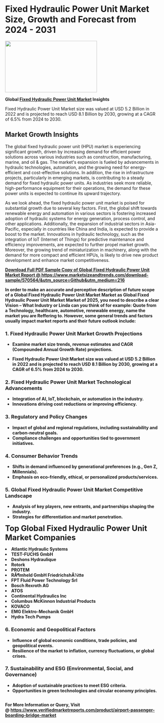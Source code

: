 <H1>Fixed Hydraulic Power Unit Market Size, Growth and Forecast from 2024 - 2031</H1><img class="aligncenter size-medium wp-image-584254" src="https://thirdeyenews.in/wp-content/uploads/2024/09/Global-Market-Research-300x168.jpeg" alt="" width="300" height="168" /><p><strong>Global&nbsp;<a href="https://www.marketsizeandtrends.com/download-sample/570564/&amp;utm_source=Github&utm_medium=216">Fixed Hydraulic Power Unit Market</a> Insights</strong></p><p>Fixed Hydraulic Power Unit Market size was valued at USD 5.2 Billion in 2022 and is projected to reach USD 8.1 Billion by 2030, growing at a CAGR of 6.5% from 2024 to 2030.</p><p><h2>Market Growth Insights</h2> <p>The global fixed hydraulic power unit (HPU) market is experiencing significant growth, driven by increasing demand for efficient power solutions across various industries such as construction, manufacturing, marine, and oil & gas. The market's expansion is fueled by advancements in hydraulic technologies, automation, and the growing need for energy-efficient and cost-effective solutions. In addition, the rise in infrastructure projects, particularly in emerging markets, is contributing to a steady demand for fixed hydraulic power units. As industries seek more reliable, high-performance equipment for their operations, the demand for these power units is expected to continue its upward trajectory.</p> <p><strong><a href="#"></a></strong></p> <p>As we look ahead, the fixed hydraulic power unit market is poised for substantial growth due to several key factors. First, the global shift towards renewable energy and automation in various sectors is fostering increased adoption of hydraulic systems for energy generation, process control, and other applications. Additionally, the expansion of industrial sectors in Asia-Pacific, especially in countries like China and India, is expected to provide a boost to the market. Innovations in hydraulic technology, such as the integration of IoT (Internet of Things) for predictive maintenance and efficiency improvements, are expected to further propel market growth. Moreover, the growing trend of miniaturization in machinery, along with the demand for more compact and efficient HPUs, is likely to drive new product development and enhance market competitiveness.</p> <p><strong><a href="#"></p><p><span class=""><strong>Download Full PDF Sample Copy of Global Fixed Hydraulic Power Unit Market Report</strong> @ <a href="https://www.marketsizeandtrends.com/download-sample/570564/&amp;utm_source=Github&utm_medium=216" target="_blank">https://www.marketsizeandtrends.com/download-sample/570564/&amp;utm_source=Github&utm_medium=216</a></span></p><p>In order to make an accurate and perceptive description of future scope of a Global&nbsp;Fixed Hydraulic Power Unit Market Market as Global&nbsp;Fixed Hydraulic Power Unit Market Market of 2025, you need to describe a clear Vision &ndash; What Industry or Linda can you think of for example: Quote from a Technology, healthcare, automotive, renewable energy, name the market you are Reffering to. However, some general trends and factors usually impact market reports and their future outlook include:</p><h3>1.&nbsp;<strong>Fixed Hydraulic Power Unit Market Growth Projections</strong></h3><ul><li>Examine market size trends, revenue estimates and CAGR (Compounded Annual Growth Rate) projections.</li><li><p>Fixed Hydraulic Power Unit Market size was valued at USD 5.2 Billion in 2022 and is projected to reach USD 8.1 Billion by 2030, growing at a CAGR of 6.5% from 2024 to 2030.</p></li></ul><h3>2.&nbsp;<strong>Fixed Hydraulic Power Unit Market Technological Advancements</strong></h3><ul><li>Integration of AI, IoT, blockchain, or automation in the industry.</li><li>Innovations driving cost reductions or improving efficiency.</li></ul><h3>3.&nbsp;<strong>Regulatory and Policy Changes</strong></h3><ul><li>Impact of global and regional regulations, including sustainability and carbon-neutral goals.</li><li>Compliance challenges and opportunities tied to government initiatives.</li></ul><h3>4.&nbsp;<strong>Consumer Behavior Trends</strong></h3><ul><li>Shifts in demand influenced by generational preferences (e.g., Gen Z, Millennials).</li><li>Emphasis on eco-friendly, ethical, or personalized products/services.</li></ul><h3>5.&nbsp;<strong>Global Fixed Hydraulic Power Unit Market Competitive Landscape</strong></h3><ul><li>Analysis of key players, new entrants, and partnerships shaping the industry.</li><li>Strategies for differentiation and market penetration.</li></ul><p data-pm-slice="1 1 []"><span style="color: inherit; font-family: inherit; font-size: 25px;">Top Global Fixed Hydraulic Power Unit Market Companies</span></p><div class="" data-test-id=""><p><li>Atlantic Hydraulic Systems</li><li> TEST-FUCHS GmbH</li><li> Deshons Hydraulique</li><li> Rotork</li><li> PROTEM</li><li> RÃ¶mheld GmbH FriedrichshÃ¼tte</li><li> FPT Fluid Power Technology Srl</li><li> Bosch Rexroth AG</li><li> ATOS</li><li> Continental Hydraulics Inc</li><li> Columbus McKinnon Industrial Products</li><li> KOVACO</li><li> EMG Elektro-Mechanik GmbH</li><li> Hydra Tech Pumps</li></p></div><h3>6.&nbsp;<strong>Economic and Geopolitical Factors</strong></h3><ul><li>Influence of global economic conditions, trade policies, and geopolitical events.</li><li>Resilience of the market to inflation, currency fluctuations, or global crises.</li></ul><h3>7.&nbsp;<strong>Sustainability and ESG (Environmental, Social, and Governance)</strong></h3><ul><li>Adoption of sustainable practices to meet ESG criteria.</li><li>Opportunities in green technologies and circular economy principles.</li></ul><h2><strong style="font-size: 14px;">For More Information or Query, Visit @&nbsp;</strong><a style="background-color: #ffffff; font-size: 14px;" href="https://www.marketsizeandtrends.com/report/fixed-hydraulic-power-unit-market/" target="_blank">https://www.verifiedmarketreports.com/product/airport-passenger-boarding-bridge-market</a></h2>
